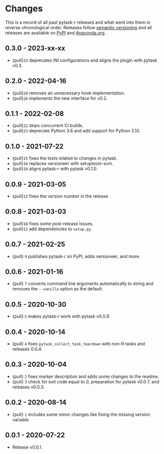 # Changes

This is a record of all past pytask-r releases and what went into them in reverse
chronological order. Releases follow [semantic versioning](https://semver.org/) and all
releases are available on [PyPI](https://pypi.org/project/pytask-r) and
[Anaconda.org](https://anaconda.org/conda-forge/pytask-r).

## 0.3.0 - 2023-xx-xx

- {pull}`33` deprecates INI configurations and aligns the plugin with pytask v0.3.

## 0.2.0 - 2022-04-16

- {pull}`24` removes an unnecessary hook implementation.
- {pull}`26` implements the new interface for v0.2.

## 0.1.1 - 2022-02-08

- {pull}`22` skips concurrent CI builds.
- {pull}`23` deprecate Python 3.6 and add support for Python 3.10.

## 0.1.0 - 2021-07-22

- {pull}`15` fixes the tests related to changes in pytask.
- {pull}`16` replaces versioneer with setuptools-scm.
- {pull}`18` aligns pytask-r with pytask v0.1.0.

## 0.0.9 - 2021-03-05

- {pull}`13` fixes the version number in the release.

## 0.0.8 - 2021-03-03

- {pull}`10` fixes some post-release issues.
- {pull}`12` add dependencies to `setup.py`.

## 0.0.7 - 2021-02-25

- {pull} `9` publishes pytask-r on PyPI, adds versioneer, and more.

## 0.0.6 - 2021-01-16

- {pull} `7` converts command line arguments automatically to string and removes the
  `--vanilla` option as the default.

## 0.0.5 - 2020-10-30

- {pull} `5` makes pytask-r work with pytask v0.0.9.

## 0.0.4 - 2020-10-14

- {pull} `4` fixes `pytask_collect_task_teardown` with non-R tasks and releases 0.0.4.

## 0.0.3 - 2020-10-04

- {pull} `2` fixes marker description and adds some changes to the readme.
- {pull} `3` check for exit code equal to 0, preparation for pytask v0.0.7, and releases
  v0.0.3.

## 0.0.2 - 2020-08-14

- {pull} `1` includes some minor changes like fixing the missing version variable.

## 0.0.1 - 2020-07-22

- Release v0.0.1.
